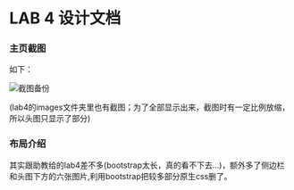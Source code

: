 LAB 4 设计文档
======

### 主页截图

如下：

![截图备份](D:\lab\SOFT130002_lab\lab4\images\indexPrintScreen.png)

(lab4的images文件夹里也有截图；为了全部显示出来，截图时有一定比例放缩，所以头图只显示了部分)

### 布局介绍

其实跟助教给的lab4差不多(bootstrap太长，真的看不下去...)，额外多了侧边栏和头图下方的六张图片,利用bootstrap把较多部分原生css删了。

